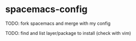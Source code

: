 # spacemacs-config

TODO: fork spacemacs and merge with my config

TODO: find and list layer/package to install (check with vim)
